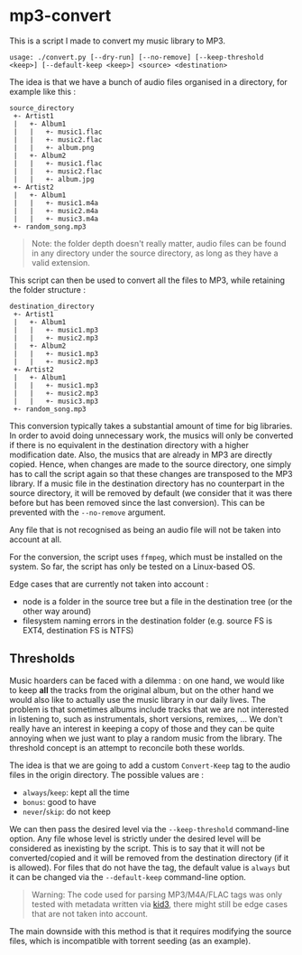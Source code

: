 # mp3-convert

This is a script I made to convert my music library to MP3. 

```
usage: ./convert.py [--dry-run] [--no-remove] [--keep-threshold <keep>] [--default-keep <keep>] <source> <destination>
```

The idea is that we have a bunch of audio files organised in a directory, for example like this :

```
source_directory
 +- Artist1
 |   +- Album1
 |   |   +- music1.flac
 |   |   +- music2.flac
 |   |   +- album.png
 |   +- Album2
 |   |   +- music1.flac
 |   |   +- music2.flac
 |   |   +- album.jpg
 +- Artist2
 |   +- Album1
 |   |   +- music1.m4a
 |   |   +- music2.m4a
 |   |   +- music3.m4a
 +- random_song.mp3
```

> Note: the folder depth doesn't really matter, audio files can be found in any directory under the source directory, as long as they have a valid extension.

This script can then be used to convert all the files to MP3, while retaining the folder structure :

```
destination_directory
 +- Artist1
 |   +- Album1
 |   |   +- music1.mp3
 |   |   +- music2.mp3
 |   +- Album2
 |   |   +- music1.mp3
 |   |   +- music2.mp3
 +- Artist2
 |   +- Album1
 |   |   +- music1.mp3
 |   |   +- music2.mp3
 |   |   +- music3.mp3
 +- random_song.mp3
```

This conversion typically takes a substantial amount of time for big libraries. In order to avoid doing unnecessary work, the musics will only be converted if there is no equivalent in the destination directory with a higher modification date. Also, the musics that are already in MP3 are directly copied. Hence, when changes are made to the source directory, one simply has to call the script again so that these changes are transposed to the MP3 library. If a music file in the destination directory has no counterpart in the source directory, it will be removed by default (we consider that it was there before but has been removed since the last conversion). This can be prevented with the `--no-remove` argument.

Any file that is not recognised as being an audio file will not be taken into account at all.

For the conversion, the script uses `ffmpeg`, which must be installed on the system. So far, the script has only be tested on a Linux-based OS. 

Edge cases that are currently not taken into account : 
 - node is a folder in the source tree but a file in the destination tree (or the other way around)
 - filesystem naming errors in the destination folder (e.g. source FS is EXT4, destination FS is NTFS)

## Thresholds

Music hoarders can be faced with a dilemma : on one hand, we would like to keep **all** the tracks from the original album, but on the other hand we would also like to actually use the music library in our daily lives. The problem is that sometimes albums include tracks that we are not interested in listening to, such as instrumentals, short versions, remixes, ... We don't really have an interest in keeping a copy of those and they can be quite annoying when we just want to play a random music from the library. The threshold concept is an attempt to reconcile both these worlds.

The idea is that we are going to add a custom `Convert-Keep` tag to the audio files in the origin directory. The possible values are :

- `always`/`keep`: kept all the time
- `bonus`: good to have
- `never`/`skip`: do not keep

We can then pass the desired level via the `--keep-threshold` command-line option. Any file whose level is strictly under the desired level will be considered as inexisting by the script. This is to say that it will not be converted/copied and it will be removed from the destination directory (if it is allowed). For files that do not have the tag, the default value is `always` but it can be changed via the `--default-keep` command-line option.

> Warning: The code used for parsing MP3/M4A/FLAC tags was only tested with metadata written via [kid3](https://kid3.kde.org/), there might still be edge cases that are not taken into account.

The main downside with this method is that it requires modifying the source files, which is incompatible with torrent seeding (as an example).

